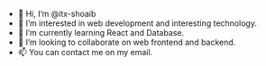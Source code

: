 - 👋 Hi, I’m @itx-shoaib
- 👀 I’m interested in web development and interesting technology.
- 🌱 I’m currently learning React and Database.
- 💞️ I’m looking to collaborate on web frontend and backend.
- 📫 You can contact me on my email.

<!---
itx-shoaib/itx-shoaib is a ✨ special ✨ repository because its `README.md` (this file) appears on your GitHub profile.
You can click the Preview link to take a look at your changes.
--->

